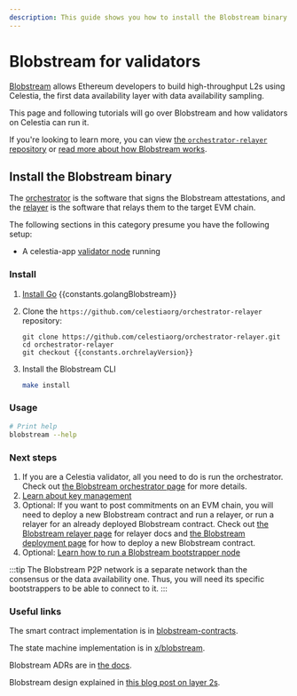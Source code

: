 ```yaml
---
description: This guide shows you how to install the Blobstream binary.
---
```


# Blobstream for validators

[Blobstream](https://blog.celestia.org/introducing-blobstream/)
allows Ethereum developers to build high-throughput L2s using Celestia,
the first data availability layer with data availability sampling.

This page and following tutorials will go over Blobstream and how validators
on Celestia can run it.

If you're looking to learn more, you can view
[the `orchestrator-relayer` repository](https://github.com/celestiaorg/orchestrator-relayer)
or [read more about how Blobstream works](../developers/blobstream.md#overview).

## Install the Blobstream binary

<!-- markdownlint-disable MD033 -->
<script setup>
import constants from '/.vitepress/constants/constants.js'
</script>

The [orchestrator](./blobstream-orchestrator.md) is the software that signs the
Blobstream attestations, and the [relayer](./blobstream-relayer.md) is the
software that relays them to the target EVM chain.

The following sections in this category presume you have the following setup:

- A celestia-app
  [validator node](./consensus-node.md#optional-setting-up-a-validator) running

### Install

1. [Install Go](https://go.dev/doc/install) {{constants.golangBlobstream}}

2. Clone the `https://github.com/celestiaorg/orchestrator-relayer` repository:

   ```bash-vue
   git clone https://github.com/celestiaorg/orchestrator-relayer.git
   cd orchestrator-relayer
   git checkout {{constants.orchrelayVersion}}
   ```

3. Install the Blobstream CLI

   ```sh
   make install
   ```

### Usage

```sh
# Print help
blobstream --help
```

### Next steps

1. If you are a Celestia validator, all you need to do is run the
   orchestrator. Check out
   [the Blobstream orchestrator page](./blobstream-orchestrator.md) for more details.
2. [Learn about key management](./blobstream-keys.md)
3. Optional: If you want to post commitments on an EVM chain, you will need to deploy
   a new Blobstream contract and run a relayer,
   or run a relayer for an already deployed Blobstream contract. Check out
   [the Blobstream relayer page](./blobstream-relayer.md) for
   relayer docs and [the Blobstream deployment page](./blobstream-deploy.md) for
   how to deploy a new Blobstream contract.
4. Optional: [Learn how to run a Blobstream bootstrapper node](./blobstream-bootstrapper.md)

:::tip
The Blobstream P2P network is a separate network than the consensus or
the data availability one. Thus, you will need its specific
bootstrappers to be able to connect to it.
:::

### Useful links

The smart contract implementation is in [blobstream-contracts](https://github.com/celestiaorg/blobstream-contracts/).

The state machine implementation is in [x/blobstream](https://github.com/celestiaorg/celestia-app/tree/main/x/blobstream).

Blobstream ADRs are in [the docs](https://github.com/celestiaorg/celestia-app/tree/main/docs/architecture).

Blobstream design explained in [this blog post on layer 2s](https://blog.celestia.org/celestiums/).
